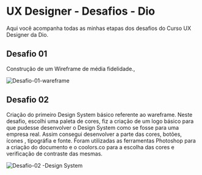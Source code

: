 # UX Designer - Desafios - Dio

Aqui você acompanha todas as minhas etapas dos desafios do Curso UX Designer da Dio.

## Desafio 01

 Construção de  um Wireframe de média fidelidade.,
 
 ![Desafio-01-wareframe](https://user-images.githubusercontent.com/61437586/208740941-e7461d63-d21f-4a76-845e-088104f0a1d7.png)



## Desafio 02

Criação do primeiro Design System básico referente ao wareframe.
Neste desafio, escolhi uma paleta de cores, fiz a criação de um logo básico para que pudesse desenvolver o Design System como se fosse para uma empresa real.
Assim consegui desenvolver a parte das cores, botões, ícones , tipográfia e fonte.
Foram utilizadas as ferramentas Photoshop  para a criação do documento e o coolors.co para a escolha das cores e verificação de contraste das mesmas.

![Desafio-02 -Design System](https://user-images.githubusercontent.com/61437586/209561631-7d782ff6-c964-467c-92cc-83aab221adef.png)


